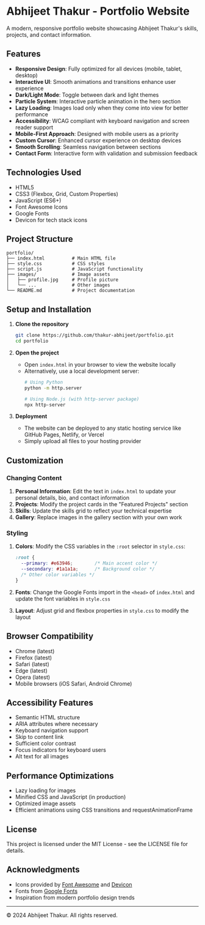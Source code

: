 # Abhijeet Thakur - Portfolio Website

A modern, responsive portfolio website showcasing Abhijeet Thakur's skills, projects, and contact information.


## Features

- **Responsive Design**: Fully optimized for all devices (mobile, tablet, desktop)
- **Interactive UI**: Smooth animations and transitions enhance user experience
- **Dark/Light Mode**: Toggle between dark and light themes
- **Particle System**: Interactive particle animation in the hero section
- **Lazy Loading**: Images load only when they come into view for better performance
- **Accessibility**: WCAG compliant with keyboard navigation and screen reader support
- **Mobile-First Approach**: Designed with mobile users as a priority
- **Custom Cursor**: Enhanced cursor experience on desktop devices
- **Smooth Scrolling**: Seamless navigation between sections
- **Contact Form**: Interactive form with validation and submission feedback

## Technologies Used

- HTML5
- CSS3 (Flexbox, Grid, Custom Properties)
- JavaScript (ES6+)
- Font Awesome Icons
- Google Fonts
- Devicon for tech stack icons

## Project Structure

```
portfolio/
├── index.html          # Main HTML file
├── style.css           # CSS styles
├── script.js           # JavaScript functionality
├── images/             # Image assets
│   ├── profile.jpg     # Profile picture
│   └── ...             # Other images
└── README.md           # Project documentation
```

## Setup and Installation

1. **Clone the repository**
   ```bash
   git clone https://github.com/thakur-abhijeet/portfolio.git
   cd portfolio
   ```

2. **Open the project**
   - Open `index.html` in your browser to view the website locally
   - Alternatively, use a local development server:
     ```bash
     # Using Python
     python -m http.server
     
     # Using Node.js (with http-server package)
     npx http-server
     ```

3. **Deployment**
   - The website can be deployed to any static hosting service like GitHub Pages, Netlify, or Vercel
   - Simply upload all files to your hosting provider

## Customization

### Changing Content

1. **Personal Information**: Edit the text in `index.html` to update your personal details, bio, and contact information
2. **Projects**: Modify the project cards in the "Featured Projects" section
3. **Skills**: Update the skills grid to reflect your technical expertise
4. **Gallery**: Replace images in the gallery section with your own work

### Styling

1. **Colors**: Modify the CSS variables in the `:root` selector in `style.css`:
   ```css
   :root {
     --primary: #e63946;        /* Main accent color */
     --secondary: #1a1a1a;      /* Background color */
     /* Other color variables */
   }
   ```

2. **Fonts**: Change the Google Fonts import in the `<head>` of `index.html` and update the font variables in `style.css`

3. **Layout**: Adjust grid and flexbox properties in `style.css` to modify the layout

## Browser Compatibility

- Chrome (latest)
- Firefox (latest)
- Safari (latest)
- Edge (latest)
- Opera (latest)
- Mobile browsers (iOS Safari, Android Chrome)

## Accessibility Features

- Semantic HTML structure
- ARIA attributes where necessary
- Keyboard navigation support
- Skip to content link
- Sufficient color contrast
- Focus indicators for keyboard users
- Alt text for all images

## Performance Optimizations

- Lazy loading for images
- Minified CSS and JavaScript (in production)
- Optimized image assets
- Efficient animations using CSS transitions and requestAnimationFrame

## License

This project is licensed under the MIT License - see the LICENSE file for details.

## Acknowledgments

- Icons provided by [Font Awesome](https://fontawesome.com/) and [Devicon](https://devicon.dev/)
- Fonts from [Google Fonts](https://fonts.google.com/)
- Inspiration from modern portfolio design trends

---

© 2024 Abhijeet Thakur. All rights reserved.
